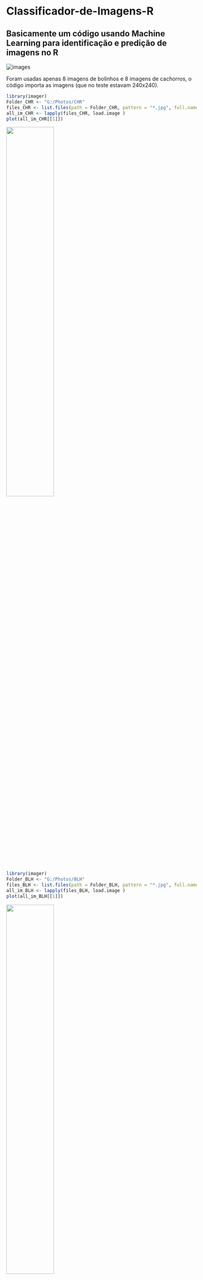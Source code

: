 # Classificador-de-Imagens-R
## Basicamente um código usando Machine Learning para identificação e predição de imagens no R
![images](https://user-images.githubusercontent.com/50224653/71328744-e031b780-24fa-11ea-9400-959b57875e9c.png)

Foram usadas apenas 8 imagens de bolinhos e 8 imagens de cachorros, o código importa as imagens (que no teste estavam 240x240).
```R
library(imager)
Folder_CHR <- "G:/Photos/CHR"
files_CHR <- list.files(path = Folder_CHR, pattern = "*.jpg", full.names=TRUE)
all_im_CHR <- lapply(files_CHR, load.image )
plot(all_im_CHR[[1]])
```
<!--
![aa](https://user-images.githubusercontent.com/50224653/71566911-2c03d400-2a9a-11ea-93fa-6d59170fad9b.png)
!-->
<img src="https://user-images.githubusercontent.com/50224653/71566911-2c03d400-2a9a-11ea-93fa-6d59170fad9b.png" width="50%" height="50%">

```R
library(imager)
Folder_BLH <- "G:/Photos/BLH"
files_BLH <- list.files(path = Folder_BLH, pattern = "*.jpg", full.names=TRUE)
all_im_BLH <- lapply(files_BLH, load.image )
plot(all_im_BLH[[1]])
```
 
<!--
![bb](https://user-images.githubusercontent.com/50224653/71566912-2c03d400-2a9a-11ea-8971-c9c953d032f9.png)
!-->
<img src="https://user-images.githubusercontent.com/50224653/71566912-2c03d400-2a9a-11ea-8971-c9c953d032f9.png" width="50%" height="50%">



Dá um down scale 90% (24x24) e um grayscale (deixa preto e branco).
```R
for(i in 1:length(all_im_CHR)){
  all_im_CHR[[i]]=as.data.frame(grayscale(imresize(all_im_CHR[[i]],1/10)))
}
head(all_im_CHR[[1]])
plot(as.cimg(all_im_CHR[[1]]))
```

<!--
![a](https://user-images.githubusercontent.com/50224653/71566908-2c03d400-2a9a-11ea-9494-71e9fb64196a.png)
!-->
<img src="https://user-images.githubusercontent.com/50224653/71566908-2c03d400-2a9a-11ea-9494-71e9fb64196a.png" width="50%" height="50%">


```R
for(i in 1:length(all_im_BLH)){
  all_im_BLH[[i]]=as.data.frame(grayscale(imresize(all_im_BLH[[i]],1/10)))
}
head(all_im_BLH[[1]])
plot(as.cimg(all_im_BLH[[1]]))
```
<!--
![b](https://user-images.githubusercontent.com/50224653/71566910-2c03d400-2a9a-11ea-938e-f986b67d70a9.png)
!-->
<img src="https://user-images.githubusercontent.com/50224653/71566910-2c03d400-2a9a-11ea-938e-f986b67d70a9.png" width="50%" height="50%">



E por fim usa Randon Florest para fazer o modelo de classificação. 
```R
sample <- createDataPartition(MIX$nome, p=0.85, list=FALSE)
MIX_train <- MIX[sample,]
str(MIX_train)
length(MIX_train[,1])
MIX_test <- MIX[-sample,]
str(MIX_test)
length(MIX_test[,1])
tune.grid <- expand.grid(mtry = 1:(ncol(MIX)-1))
fit.rf <- train(nome~., data=MIX_train, method="rf",tuneGrid =tune.grid,
                trControl=control)
MIX_prediction <- predict(fit.rf, MIX_test)
confusionMatrix(MIX_prediction, as.factor(MIX_test$nome))
```
```R
          Reference
Prediction BLH CHR
       BLH 679 341
       CHR 401 739
                                         
               Accuracy : 0.6565         
                 95% CI : (0.636, 0.6765)
    No Information Rate : 0.5            
    P-Value [Acc > NIR] : < 2e-16  
```
Com o modelo pronto, ele consegue classificar se na imagem contem cachorro ou bolinho (mesmo para imagens fora do treinamento/teste) e diz uma porcentagem de acerto/erro.
```R
TEST_IMG=load.image("G:/Photos/CHR.jpg")#ESCOLHA ESSA LINHA PARA TESTAR CACHORRO
MIX_prediction <- predict(fit.rf, TEST_IMG)
data.frame("CHR" = length(MIX_prediction[MIX_prediction=="CHR"])/length(MIX_prediction),"BLH" = length(MIX_prediction[MIX_prediction=="BLH"])/length(MIX_prediction))
```
<!--
![x](https://user-images.githubusercontent.com/50224653/71567079-45595000-2a9b-11ea-9b0a-7a678f4d1e40.png)
!-->
<img src="https://user-images.githubusercontent.com/50224653/71567079-45595000-2a9b-11ea-9b0a-7a678f4d1e40.png" width="50%" height="50%">


```R
        CHR       BLH
1 0.6188889 0.3811111
```


```R
TEST_IMG=load.image("G:/Photos/BLH.jpg")#ESCOLHA ESSA LINHA PARA TESTAR BOLINHO
MIX_prediction <- predict(fit.rf, TEST_IMG)
data.frame("CHR" = length(MIX_prediction[MIX_prediction=="CHR"])/length(MIX_prediction),"BLH" = length(MIX_prediction[MIX_prediction=="BLH"])/length(MIX_prediction))
```

<!--
![y](https://user-images.githubusercontent.com/50224653/71567080-45595000-2a9b-11ea-8d29-83927a75ffaf.png)
!-->
<img src="https://user-images.githubusercontent.com/50224653/71567080-45595000-2a9b-11ea-8d29-83927a75ffaf.png" width="50%" height="50%">


```R
        CHR       BLH
1 0.3177778 0.6822222
``` 

As 16 imagens foram separadas para treino e teste do modelo e as 2 restantes são usadas para fazer o teste em tempo real.
Devido ao número extremamente pequeno de imagens, as imagens de teste em tempo real foram escolhidas para melhor expressar os resultados do modelo.

O código pode ser usado para mais imagens e outros tipos de classificação (como humanos e não humanos, identificar pessoas diferentes, etc).
